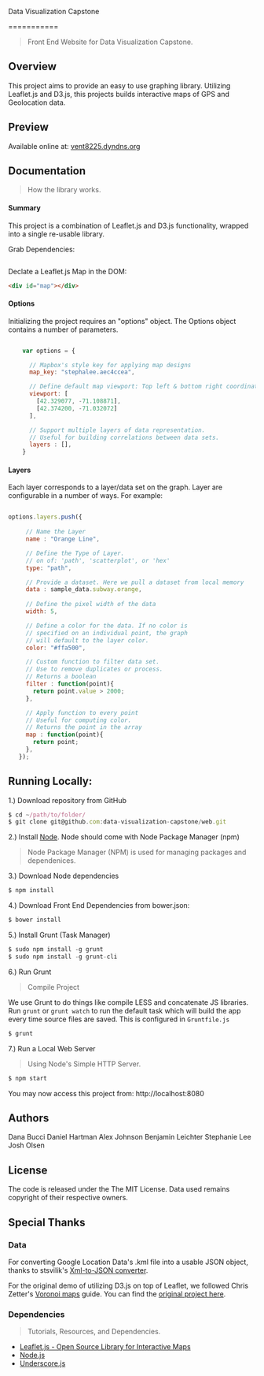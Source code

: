 Data Visualization Capstone

===========

> Front End Website for Data Visualization Capstone.


Overview
---

This project aims to provide an easy to use graphing library. Utilizing Leaflet.js and D3.js, this projects builds interactive maps of GPS and Geolocation data.

Preview
---
Available online at: [vent8225.dyndns.org](http://vent8225.dyndns.org)

Documentation
---

> How the library works.

#### Summary

This project is a combination of Leaflet.js and D3.js functionality, wrapped into a single re-usable library. 

Grab Dependencies:

```javascript

```

Declate a Leaflet.js Map in the DOM:

```html
<div id="map"></div>
```

#### Options

Initializing the project requires an "options" object. The Options object contains a number of parameters.

```javascript

    var options = {

      // Mapbox's style key for applying map designs
      map_key: "stephalee.aec4ccea",

      // Define default map viewport: Top left & bottom right coordinates
      viewport: [
        [42.329077, -71.108871],
        [42.374200, -71.032072]
      ],

      // Support multiple layers of data representation.
      // Useful for building correlations between data sets.
      layers : [],
    }

```

#### Layers

Each layer corresponds to a layer/data set on the graph. Layer are configurable in a number of ways. For example:

```javascript

options.layers.push({
     
     // Name the Layer
     name : "Orange Line",

     // Define the Type of Layer.
     // on of: 'path', 'scatterplot', or 'hex'
     type: "path",

     // Provide a dataset. Here we pull a dataset from local memory
     data : sample_data.subway.orange,
     
     // Define the pixel width of the data
     width: 5,

	 // Define a color for the data. If no color is
	 // specified on an individual point, the graph
	 // will default to the layer color.
     color: "#ffa500",

     // Custom function to filter data set.
     // Use to remove duplicates or process.
     // Returns a boolean
     filter : function(point){
       return point.value > 2000;
     },

     // Apply function to every point
     // Useful for computing color.
     // Returns the point in the array
     map : function(point){
       return point;
     },
   });

```

Running Locally:
----

1.) Download repository from GitHub

```javascript
$ cd ~/path/to/folder/
$ git clone git@github.com:data-visualization-capstone/web.git
```

2.) Install [Node](http://nodejs.org/download/). Node should come with Node Package Manager (npm)

> Node Package Manager (NPM) is used for managing packages and dependenices.

3.) Download Node dependencies

```javascript
$ npm install
```

4.) Download Front End Dependencies from bower.json:

```javascript
$ bower install
```

5.) Install Grunt (Task Manager)

```javascript
$ sudo npm install -g grunt
$ sudo npm install -g grunt-cli
```

6.) Run Grunt

> Compile Project

We use Grunt to do things like compile LESS and concatenate JS libraries. Run `grunt` or `grunt watch` to run the default task which will build the app every time source files are saved. This is configured in `Gruntfile.js`

```javascript
$ grunt
```

7.) Run a Local Web Server

> Using Node's Simple HTTP Server.

```javascript
$ npm start
```

You may now access this project from: http://localhost:8080

Authors
---
Dana Bucci
Daniel Hartman
Alex Johnson
Benjamin Leichter
Stephanie Lee
Josh Olsen

License
---

The code is released under the The MIT License. Data used remains copyright of their respective owners.

Special Thanks
---

### Data
For converting Google Location Data's .kml file into a usable JSON object, thanks to stsvilik's [Xml-to-JSON converter](https://github.com/stsvilik/Xml-to-JSON).

For the original demo of utilizing D3.js on top of Leaflet, we followed Chris Zetter's [Voronoi maps](http://chriszetter.com/blog/2014/06/14/visualising-supermarkets-with-a-voronoi-diagram/) guide. You can find the [original project here](https://github.com/zetter/voronoi-maps).

### Dependencies

> Tutorials, Resources, and Dependencies. 

- [Leaflet.js - Open Source Library for Interactive Maps](leafletjs.com)
- [Node.js](http://nodejs.org/)
- [Underscore.js](http://underscorejs.org/)
